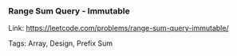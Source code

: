 ### Range Sum Query - Immutable

Link: https://leetcode.com/problems/range-sum-query-immutable/

Tags: Array, Design, Prefix Sum